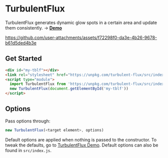 # TurbulentFlux

TurbulentFlux generates dynamic glow spots in a certain area and update them consistently. → **[Demo](https://tblf.mrwillcom.com/)**

https://github.com/user-attachments/assets/f72298f0-da3e-4b26-9678-b61d5ded4b3e

## Get Started

```html
<div id="my-tblf"></div>
<link rel="stylesheet" href="https://unpkg.com/turbulent-flux/src/index.css" />
<script type="module">
  import TurbulentFlux from 'https://unpkg.com/turbulent-flux/src/index.js'
  new TurbulentFlux(document.getElementById('my-tblf'))
</script>
```

## Options

Pass options through:

```js
new TurbulentFlux(<target element>, options)
```

Default options are applied when nothing is passed to the constructor. To tweak the defaults, go to [TurbulentFlux Demo](https://tblf.mrwillcom.com/). Default options can also be found in `src/index.js`.
